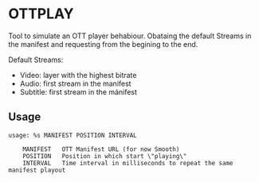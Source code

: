 # OTTPLAY

Tool to simulate an OTT player behabiour. Obataing the default Streams in the
manifest and requesting from the begining to the end.

Default Streams:

* Video: layer with the highest bitrate
* Audio: first stream in the manifest
* Subtitle: first stream in the mánifest


## Usage

```
usage: %s MANIFEST POSITION INTERVAL

	MANIFEST   OTT Manifest URL (for now Smooth)
	POSITION   Position in which start \"playing\"
	INTERVAL   Time interval in milliseconds to repeat the same manifest playout
```
